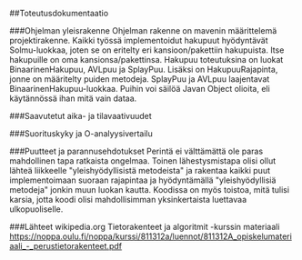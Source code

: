 ##Toteutusdokumentaatio

###Ohjelman yleisrakenne
Ohjelman rakenne on mavenin määrittelemä projektirakenne. Kaikki työssä 
implementoidut hakupuut hyödyntävät Solmu-luokkaa, joten se on eritelty eri kansioon/pakettiin hakupuista.
Itse hakupuille on oma kansionsa/pakettinsa. Hakupuu toteutuksina on luokat 
BinaarinenHakupuu, AVLpuu ja SplayPuu. Lisäksi on HakupuuRajapinta, jonne on
määritelty puiden metodeja. SplayPuu ja AVLpuu laajentavat BinaarinenHakupuu-luokkaa.
Puihin voi säilöä Javan Object olioita, eli käytännössä ihan mitä vain dataa.

###Saavutetut aika- ja tilavaativuudet

###Suorituskyky ja O-analyysivertailu

###Puutteet ja parannusehdotukset
Perintä ei välttämättä ole paras mahdollinen tapa ratkaista ongelmaa. Toinen lähestysmistapa olisi ollut lähteä liikkeelle "yleishyödyllisistä metodeista" ja rakentaa kaikki puut implementoimaan suoraan rajapintaa ja
hyödyntämällä "yleishyödyllisiä metodeja" jonkin muun luokan kautta. Koodissa on myös toistoa, mitä tulisi karsia, jotta koodi olisi mahdollisimman yksinkertaista luettavaa ulkopuoliselle.

###Lähteet
wikipedia.org
Tietorakenteet ja algoritmit -kurssin materiaali
https://noppa.oulu.fi/noppa/kurssi/811312a/luennot/811312A_opiskelumateriaali_-_perustietorakenteet.pdf
